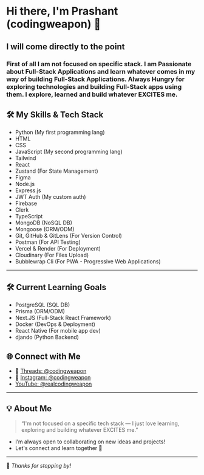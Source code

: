 # Hi there, I'm Prashant (codingweapon) 👋

## I will come directly to the point
### First of all I am not focused on specific stack. I am Passionate about Full-Stack Applications and learn whatever comes in my way of building Full-Stack Applications. Always Hungry for exploring technologies and building Full-Stack apps using them. I explore, learned and build whatever EXCITES me.

## 🛠️ My Skills & Tech Stack

- Python (My first programming lang)
- HTML
- CSS
- JavaScript (My second programming lang)
- Tailwind
- React
- Zustand (For State Management)
- Figma 
- Node.js 
- Express.js
- JWT Auth (My custom auth)
- Firebase
- Clerk
- TypeScript
- MongoDB (NoSQL DB)
- Mongoose (ORM/ODM)
- Git, GitHub & GitLens (For Version Control)
- Postman (For API Testing)
- Vercel & Render (For Deployment)
- Cloudinary (For Files Upload)
- Bubblewrap Cli (For PWA - Progressive Web Applications)

---

## 🛠️ Current Learning Goals

- PostgreSQL (SQL DB)
- Prisma (ORM/ODM)
- Next.JS (Full-Stack React Framework) 
- Docker (DevOps & Deployment)
- React Native (For mobile app dev)
- djando (Python Backend)


## 🌐 Connect with Me

- 🧵 [Threads: @codingweapon](https://www.threads.net/codingweapon)
- 📸 [Instagram: @codingweapon](https://www.instagram.com/codingweapon)
-    [YouTube: @realcodingweapon](https://www.youtube.com/@realcodingweapon)

---

## 💡 About Me

> “I'm not focused on a specific tech stack — I just love learning, exploring and building whatever EXCITES me.”

- I’m always open to collaborating on new ideas and projects!
- Let's connect and learn together 🚀

---

🌟 _Thanks for stopping by!_

